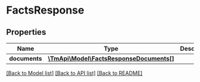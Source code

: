 # FactsResponse

## Properties
Name | Type | Description | Notes
------------ | ------------- | ------------- | -------------
**documents** | [**\TmApi\Model\FactsResponseDocuments[]**](FactsResponseDocuments.md) |  | [optional] 

[[Back to Model list]](../README.md#documentation-for-models) [[Back to API list]](../README.md#documentation-for-api-endpoints) [[Back to README]](../README.md)



